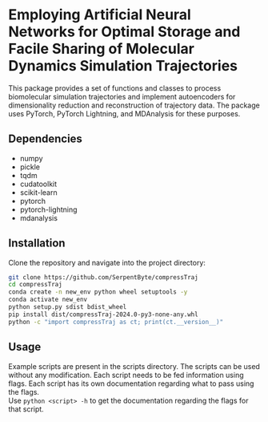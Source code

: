 # Employing Artificial Neural Networks for Optimal Storage and Facile Sharing of Molecular Dynamics Simulation Trajectories

This package provides a set of functions and classes to process biomolecular simulation trajectories and implement autoencoders for dimensionality reduction and reconstruction of trajectory data. The package uses PyTorch, PyTorch Lightning, and MDAnalysis for these purposes.

## Dependencies
- numpy
- pickle
- tqdm
- cudatoolkit
- scikit-learn
- pytorch
- pytorch-lightning
- mdanalysis

## Installation

Clone the repository and navigate into the project directory:

```bash
git clone https://github.com/SerpentByte/compressTraj
cd compressTraj
conda create -n new_env python wheel setuptools -y
conda activate new_env
python setup.py sdist bdist_wheel
pip install dist/compressTraj-2024.0-py3-none-any.whl
python -c "import compressTraj as ct; print(ct.__version__)"
``````

## Usage
Example scripts are present in the scripts directory.
The scripts can be used without any modification. 
Each script needs to be fed information using flags.
Each script has its own documentation regarding what to 
pass using the flags.</br>
Use `python <script> -h` to get the documentation regarding the flags 
for that script.
